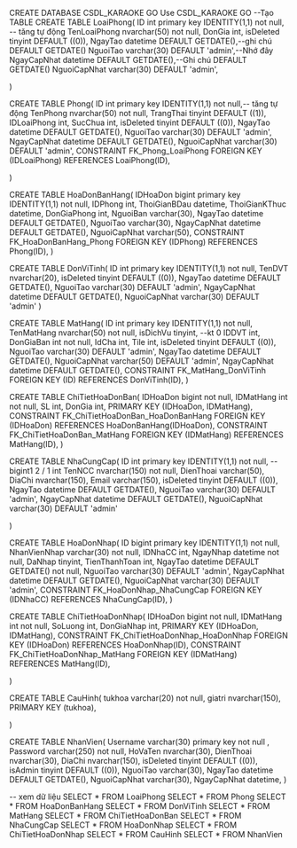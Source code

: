 CREATE DATABASE CSDL_KARAOKE
GO
Use CSDL_KARAOKE
GO
--Tạo TABLE
CREATE TABLE LoaiPhong(
	ID int primary key IDENTITY(1,1) not null, -- tăng tự động
	TenLoaiPhong nvarchar(50) not null,
	DonGia int,
	isDeleted tinyint DEFAULT ((0)),
	NgayTao datetime DEFAULT GETDATE(),--ghi chú DEFAULT GETDATE()
	NguoiTao varchar(30) DEFAULT 'admin',--Nhớ đây
	NgayCapNhat datetime DEFAULT GETDATE(),--Ghi chú DEFAULT GETDATE()
	NguoiCapNhat varchar(30) DEFAULT 'admin',
	
)

CREATE TABLE Phong(
ID int primary key IDENTITY(1,1) not null,-- tăng tự động
TenPhong nvarchar(50) not null,
TrangThai tinyint DEFAULT ((1)),
IDLoaiPhong int,
SucChua int,
isDeleted tinyint DEFAULT ((0)),
NgayTao datetime DEFAULT GETDATE(),
NguoiTao varchar(30) DEFAULT 'admin',
NgayCapNhat datetime DEFAULT GETDATE(),
NguoiCapNhat varchar(30) DEFAULT 'admin',
CONSTRAINT FK_Phong_LoaiPhong FOREIGN KEY (IDLoaiPhong) REFERENCES LoaiPhong(ID),

)

CREATE TABLE HoaDonBanHang(
	IDHoaDon bigint primary key IDENTITY(1,1) not null,
	IDPhong int,
	ThoiGianBDau datetime,
	ThoiGianKThuc datetime,
	DonGiaPhong int,
	NguoiBan varchar(30),
	NgayTao datetime DEFAULT GETDATE(),
	NguoiTao varchar(30),
	NgayCapNhat datetime DEFAULT GETDATE(),
	NguoiCapNhat varchar(50),
	CONSTRAINT FK_HoaDonBanHang_Phong FOREIGN KEY (IDPhong) REFERENCES Phong(ID),
)

CREATE TABLE DonViTinh(
ID int primary key IDENTITY(1,1) not null,
TenDVT nvarchar(20),
isDeleted tinyint DEFAULT ((0)),
NgayTao datetime DEFAULT GETDATE(),
NguoiTao varchar(30) DEFAULT 'admin',
NgayCapNhat datetime DEFAULT GETDATE(),
NguoiCapNhat varchar(30) DEFAULT 'admin'
)

CREATE TABLE MatHang(
ID int primary key IDENTITY(1,1) not null,
TenMatHang nvarchar(50) not null,
isDichVu tinyint, --kt 0
IDDVT int,
DonGiaBan int not null,
IdCha int,
Tile int,
isDeleted tinyint DEFAULT ((0)),
NguoiTao varchar(30) DEFAULT 'admin',
NgayTao datetime DEFAULT GETDATE(),
NguoiCapNhat varchar(50) DEFAULT 'admin',
NgayCapNhat datetime DEFAULT GETDATE(),
CONSTRAINT FK_MatHang_DonViTinh FOREIGN KEY (ID) REFERENCES DonViTinh(ID),
)

CREATE TABLE ChiTietHoaDonBan(
	IDHoaDon bigint not null,
	IDMatHang int not null,
	SL int,
	DonGia int,
	PRIMARY KEY (IDHoaDon, IDMatHang),
	CONSTRAINT FK_ChiTietHoaDonBan_HoaDonBanHang FOREIGN KEY (IDHoaDon) REFERENCES HoaDonBanHang(IDHoaDon),
	CONSTRAINT FK_ChiTietHoaDonBan_MatHang FOREIGN KEY (IDMatHang) REFERENCES MatHang(ID),
) 

CREATE TABLE NhaCungCap(
	ID int primary key IDENTITY(1,1) not null, --bigint1 2 / 1 int
	TenNCC nvarchar(150) not null,
	DienThoai varchar(50),
	DiaChi nvarchar(150),
	Email varchar(150),
	isDeleted tinyint DEFAULT ((0)),
	NgayTao datetime DEFAULT GETDATE(),
	NguoiTao varchar(30) DEFAULT 'admin',
	NgayCapNhat datetime DEFAULT GETDATE(),
	NguoiCapNhat varchar(30) DEFAULT 'admin'
	
)

CREATE TABLE HoaDonNhap(
	ID bigint primary key IDENTITY(1,1) not null,
	NhanVienNhap varchar(30) not null,
	IDNhaCC int,
	NgayNhap datetime not null,
	DaNhap tinyint,
	TienThanhToan int,
	NgayTao datetime DEFAULT GETDATE() not null,
	NguoiTao varchar(30) DEFAULT 'admin',
	NgayCapNhat datetime DEFAULT GETDATE(),
	NguoiCapNhat varchar(30) DEFAULT 'admin',
	CONSTRAINT FK_HoaDonNhap_NhaCungCap FOREIGN KEY (IDNhaCC) REFERENCES NhaCungCap(ID),
)

CREATE TABLE ChiTietHoaDonNhap(
	IDHoaDon bigint not null,
	IDMatHang int not null,
	SoLuong int,
	DonGiaNhap int,
	PRIMARY KEY (IDHoaDon, IDMatHang),
	CONSTRAINT FK_ChiTietHoaDonNhap_HoaDonNhap FOREIGN KEY (IDHoaDon) REFERENCES HoaDonNhap(ID),
	CONSTRAINT FK_ChiTietHoaDonNhap_MatHang FOREIGN KEY (IDMatHang) REFERENCES MatHang(ID),

)

CREATE TABLE CauHinh(
	tukhoa varchar(20) not null,
	giatri nvarchar(150),
	PRIMARY KEY (tukhoa),

)

CREATE TABLE NhanVien(
Username varchar(30)  primary key not null ,
Password varchar(250) not null,
HoVaTen nvarchar(30),
DienThoai nvarchar(30),
DiaChi nvarchar(150),
isDeleted tinyint  DEFAULT ((0)),
isAdmin tinyint  DEFAULT ((0)),
NguoiTao varchar(30),
NgayTao datetime DEFAULT GETDATE(),
NguoiCapNhat varchar(30),
NgayCapNhat datetime,
)

-- xem dữ liệu
SELECT * FROM LoaiPhong
SELECT * FROM Phong
SELECT * FROM HoaDonBanHang
SELECT * FROM DonViTinh
SELECT * FROM MatHang
SELECT * FROM ChiTietHoaDonBan
SELECT * FROM NhaCungCap
SELECT * FROM HoaDonNhap
SELECT * FROM ChiTietHoaDonNhap
SELECT * FROM CauHinh
SELECT * FROM NhanVien
